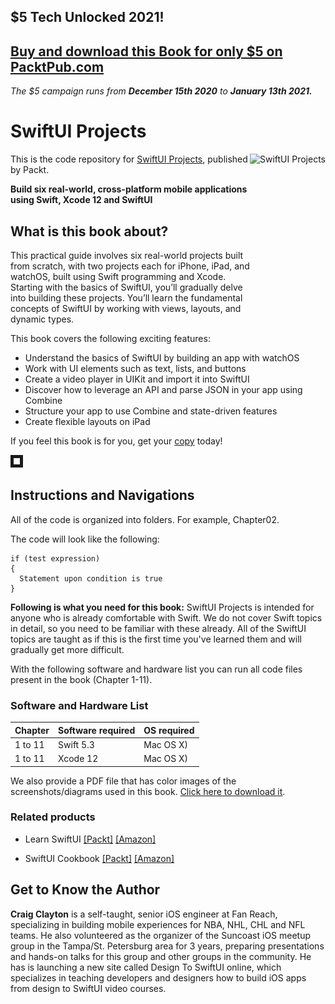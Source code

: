## $5 Tech Unlocked 2021!
[Buy and download this Book for only $5 on PacktPub.com](https://www.packtpub.com/product/swiftui-projects/9781839214660)
-----
*The $5 campaign         runs from __December 15th 2020__ to __January 13th 2021.__*

# SwiftUI Projects

<a href="https://www.packtpub.com/product/swiftui-projects/9781839214660"><img src="https://static.packt-cdn.com/products/9781839214660/cover/smaller" alt="SwiftUI Projects" height="256px" align="right"></a>

This is the code repository for [SwiftUI Projects](https://www.packtpub.com/product/swiftui-projects/9781839214660), published by Packt.

**Build six real-world, cross-platform mobile applications using Swift, Xcode 12 and SwiftUI**

## What is this book about?
This practical guide involves six real-world projects built from scratch, with two projects each for iPhone, iPad, and watchOS, built using Swift programming and Xcode. Starting with the basics of SwiftUI, you’ll gradually delve into building these projects. You’ll learn the fundamental concepts of SwiftUI by working with views, layouts, and dynamic types. 

This book covers the following exciting features: 
* Understand the basics of SwiftUI by building an app with watchOS
* Work with UI elements such as text, lists, and buttons
* Create a video player in UIKit and import it into SwiftUI
* Discover how to leverage an API and parse JSON in your app using Combine
* Structure your app to use Combine and state-driven features
* Create flexible layouts on iPad

If you feel this book is for you, get your [copy](https://www.amazon.com/dp/183921466X) today!

<a href="https://www.packtpub.com/?utm_source=github&utm_medium=banner&utm_campaign=GitHubBanner"><img src="https://raw.githubusercontent.com/PacktPublishing/GitHub/master/GitHub.png" alt="https://www.packtpub.com/" border="5" /></a>

## Instructions and Navigations
All of the code is organized into folders. For example, Chapter02.

The code will look like the following:
```
if (test expression)
{
  Statement upon condition is true
}
```

**Following is what you need for this book:**
SwiftUI Projects is intended for anyone who is already comfortable with Swift. We do
not cover Swift topics in detail, so you need to be familiar with these already. All of the
SwiftUI topics are taught as if this is the first time you've learned them and will gradually
get more difficult.

With the following software and hardware list you can run all code files present in the book (Chapter 1-11).

### Software and Hardware List

| Chapter  | Software required                   | OS required                        |
| -------- | ------------------------------------| -----------------------------------|
| 1 to 11       | Swift 5.3                    | Mac OS X) |
| 1 to 11        | Xcode 12        | Mac OS X) |



We also provide a PDF file that has color images of the screenshots/diagrams used in this book. [Click here to download it](https://static.packt-cdn.com/downloads/9781839214660_ColorImages.pdf).

### Related products <Other books you may enjoy>
* Learn SwiftUI [[Packt]](https://www.packtpub.com/product/learn-swiftui/9781839215421) [[Amazon]](https://www.amazon.com/dp/1839215429)

* SwiftUI Cookbook [[Packt]](https://www.packtpub.com/product/swiftui-cookbook/9781838981860) [[Amazon]](https://www.amazon.com/dp/1838981861)

## Get to Know the Author
**Craig Clayton**
is a self-taught, senior iOS engineer at Fan Reach, specializing in building mobile experiences for NBA, NHL, CHL and NFL teams. He also volunteered as the organizer of the Suncoast iOS meetup group in the Tampa/St. Petersburg area for 3 years, preparing presentations and hands-on talks for this group and other groups in the community. He has is launching a new site called Design To SwiftUI online, which specializes in teaching developers and designers how to build iOS apps from design to SwiftUI video courses.
